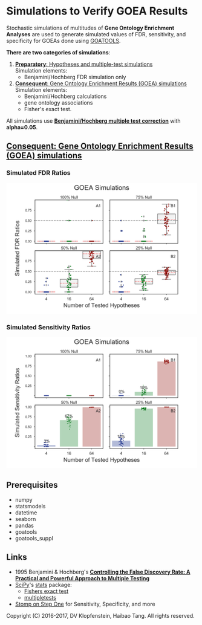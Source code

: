 # Simulations to Verify GOEA Results
Stochastic simulations of multitudes of **Gene Ontology Enrichment Analyses**
are used to generate simulated values of FDR, sensitivity, and specificity
for GOEAs done using [GOATOOLS](https://github.com/tanghaibao/goatools).

**There are two categories of simulations**:
  1. [**Preparatory**: Hypotheses and multiple-test simulations](doc/md/README_prep1.md)    
     Simulation elements:    
       * Benjamini/Hochberg FDR simulation only
  2. [**Consequent**: Gene Ontology Enrichment Results (GOEA) simulations](
     #consequent-gene-ontology-enrichment-results-goea-simulations)    
     Simulation elements:    
       * Benjamini/Hochberg calculations    
       * gene ontology associations    
       * Fisher's exact test.    

All simulations use [**Benjamini/Hochberg multiple test correction**](
http://www.stat.purdue.edu/~doerge/BIOINFORM.D/FALL06/Benjamini%20and%20Y%20FDR.pdf)
with **alpha=0.05**.


## [**Consequent**: Gene Ontology Enrichment Results (GOEA) simulations]()

### Simulated FDR Ratios
![FDR results](doc/logs/fig_goea_100to025_004to064_N00050_00020_fdr_actual.png)

### Simulated Sensitivity Ratios
![Sensitivity results](doc/logs/fig_goea_100to025_004to064_N00050_00020_sensitivity.png)



## Prerequisites

  * numpy
  * statsmodels
  * datetime
  * seaborn
  * pandas
  * goatools
  * goatools_suppl

## Links

  * 1995 Benjamini & Hochberg's [**Controlling the False Discovery Rate: A Practical and Powerful Approach to Multiple Testing**](
    http://www.stat.purdue.edu/~doerge/BIOINFORM.D/FALL06/Benjamini%20and%20Y%20FDR.pdf)
  * [SciPy](https://docs.scipy.org/doc/scipy/reference/)'s
    [stats](https://docs.scipy.org/doc/scipy/reference/tutorial/stats.html) package:    
    * [Fishers exact test](https://docs.scipy.org/doc/scipy/reference/generated/scipy.stats.fisher_exact.htm)
    * [multipletests](http://www.statsmodels.org/stable/generated/statsmodels.sandbox.stats.multicomp.multipletests.html)
  * [Stomp on Step One](http://www.stomponstep1.com/) for Sensitivity, Specificity, and more    


Copyright (C) 2016-2017, DV Klopfenstein, Haibao Tang. All rights reserved.

